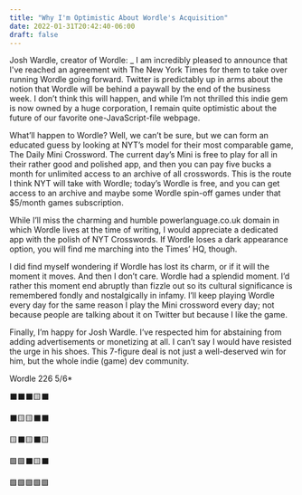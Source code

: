 ```yaml
---
title: "Why I'm Optimistic About Wordle's Acquisition"
date: 2022-01-31T20:42:40-06:00
draft: false
---
```


Josh Wardle, creator of Wordle:
\_ I am incredibly pleased to announce that I've reached an agreement with The New York Times for them to take over running Wordle going forward.
Twitter is predictably up in arms about the notion that Wordle will be behind a paywall by the end of the business week. I don’t think this will happen, and while I’m not thrilled this indie gem is now owned by a huge corporation, I remain quite optimistic about the future of our favorite one-JavaScript-file webpage.

What’ll happen to Wordle? Well, we can’t be sure, but we can form an educated guess by looking at NYT’s model for their most comparable game, The Daily Mini Crossword. The current day’s Mini is free to play for all in their rather good and polished app, and then you can pay five bucks a month for unlimited access to an archive of all crosswords. This is the route I think NYT will take with Wordle; today’s Wordle is free, and you can get access to an archive and maybe some Wordle spin-off games under that $5/month games subscription.

While I’ll miss the charming and humble powerlanguage.co.uk domain in which Wordle lives at the time of writing, I would appreciate a dedicated app with the polish of NYT Crosswords. If Wordle loses a dark appearance option, you will find me marching into the Times’ HQ, though.

I did find myself wondering if Wordle has lost its charm, or if it will the moment it moves. And then I don’t care. Wordle had a splendid moment. I’d rather this moment end abruptly than fizzle out so its cultural significance is remembered fondly and nostalgically in infamy. I’ll keep playing Wordle every day for the same reason I play the Mini crossword every day; not because people are talking about it on Twitter but because I like the game.

Finally, I’m happy for Josh Wardle. I’ve respected him for abstaining from adding advertisements or monetizing at all. I can’t say I would have resisted the urge in his shoes. This 7-figure deal is not just a well-deserved win for him, but the whole indie (game) dev community.

Wordle 226 5/6\*

⬛⬛⬛🟨⬛

⬛🟨🟨⬛⬛

🟨⬛🟨⬛🟨

🟩🟩⬛🟨⬛

🟩🟩🟩🟩🟩
